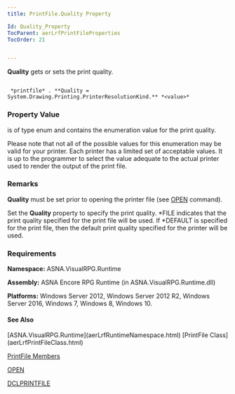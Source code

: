 ```yaml
---
title: PrintFile.Quality Property

Id: Quality_Property
TocParent: aerLrfPrintFileProperties
TocOrder: 21


---
```


**Quality** gets or sets the print quality. 

```

 *printfile* . **Quality = System.Drawing.Printing.PrinterResolutionKind.** *<value>* 
```

### Property Value
***<value>*** is of type enum and contains the enumeration value for the print quality. 

Please note that not all of the possible values for this enumeration may be valid for your printer. Each printer has a limited set of acceptable values. It is up to the programmer to select the value adequate to the actual printer used to render the output of the print file. 

### Remarks
**Quality** must be set prior to opening the printer file (see [OPEN](OPEN.html) command). 

Set the **Quality** property to specify the print quality. *FILE indicates that the print quality specified for the print file will be used. If *DEFAULT is specified for the print file, then the default print quality specified for the printer will be used. 

### Requirements
**Namespace:** ASNA.VisualRPG.Runtime 

**Assembly:** ASNA Encore RPG Runtime (in ASNA.VisualRPG.Runtime.dll) 

**Platforms:** Windows Server 2012, Windows Server 2012 R2, Windows Server 2016, Windows 7, Windows 8, Windows 10. 

#### See Also
<p> [ASNA.VisualRPG.Runtime](aerLrfRuntimeNamespace.html)
[PrintFile Class](aerLrfPrintFileClass.html)

[PrintFile Members](aerLrfPrintFileMembers.html)

[OPEN](OPEN.html)

[DCLPRINTFILE](DCLPRINTFILE.html) <br /> 
